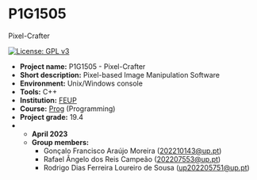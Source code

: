# P1G1505
Pixel-Crafter

[![License: GPL v3](https://img.shields.io/badge/License-GPLv3-blue.svg)](https://www.gnu.org/licenses/gpl-3.0)

- **Project name:** P1G1505 - Pixel-Crafter
- **Short description:** Pixel-based Image Manipulation Software
- **Environment:** Unix/Windows console
- **Tools:** C++
- **Institution:** [FEUP](https://sigarra.up.pt/feup/en/web_page.Inicial)
- **Course:** [Prog](https://sigarra.up.pt/feup/pt/UCURR_GERAL.FICHA_UC_VIEW?pv_ocorrencia_id=501671) (Programming)
- **Project grade:** 19.4
- - **April 2023**
  - **Group members:**
       - Gonçalo Francisco Araújo Moreira (202210143@up.pt)
       - Rafael Ângelo dos Reis Campeão (202207553@up.pt)
       - Rodrigo Dias Ferreira Loureiro de Sousa (up202205751@up.pt)
  
